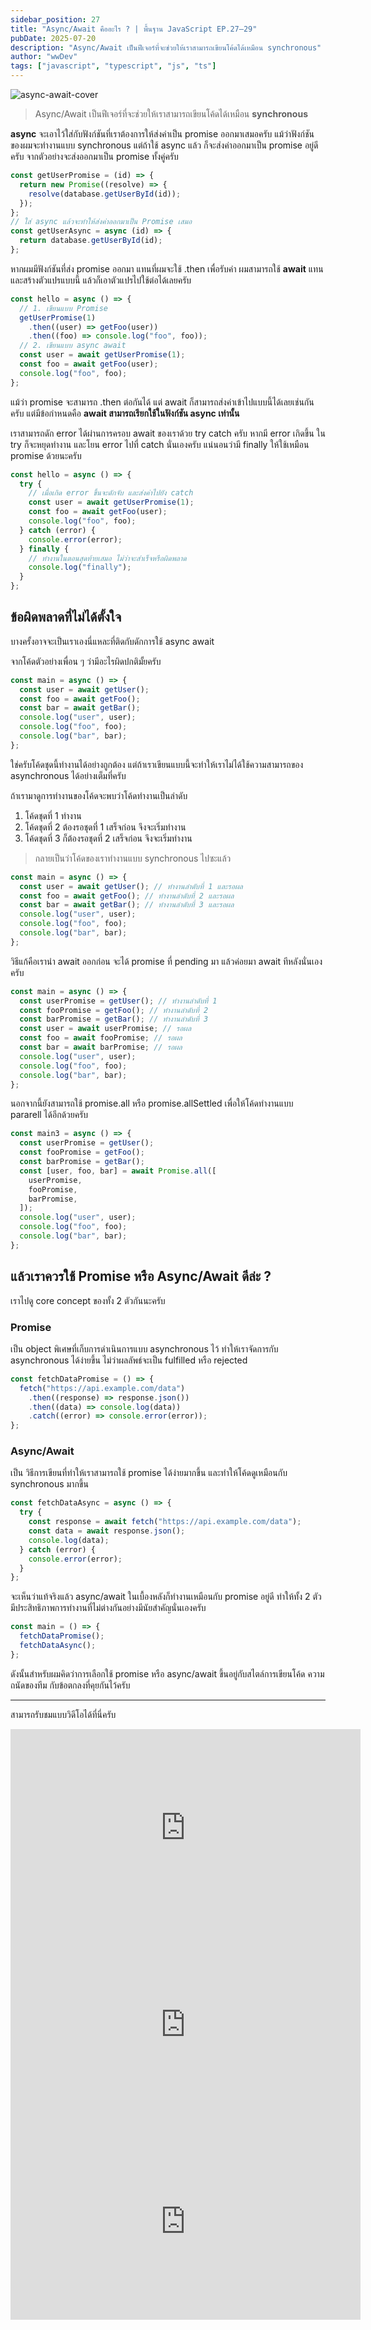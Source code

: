 ```yaml
---
sidebar_position: 27
title: "Async/Await คืออะไร ? | พื้นฐาน JavaScript EP.27–29"
pubDate: 2025-07-20
description: "Async/Await เป็นฟีเจอร์ที่จะช่วยให้เราสามารถเขียนโค้ดได้เหมือน synchronous"
author: "wwDev"
tags: ["javascript", "typescript", "js", "ts"]
---
```


![async-await-cover](/images/blog/javascript/27/1.webp)

> Async/Await เป็นฟีเจอร์ที่จะช่วยให้เราสามารถเขียนโค้ดได้เหมือน **synchronous**

**async** จะเอาไว้ใส่กับฟังก์ชันที่เราต้องการให้ส่งค่าเป็น promise ออกมาเสมอครับ แม้ว่าฟังก์ชันของผมจะทำงานแบบ synchronous แต่ถ้าใช้ async แล้ว ก็จะส่งค่าออกมาเป็น promise อยู่ดีครับ จากตัวอย่างจะส่งออกมาเป็น promise ทั้งคู่ครับ

```ts
const getUserPromise = (id) => {
  return new Promise((resolve) => {
    resolve(database.getUserById(id));
  });
};
// ใส่ async แล้วจะทำให้ส่งค่าออกมาเป็น Promise เสมอ
const getUserAsync = async (id) => {
  return database.getUserById(id);
};
```

หากผมมีฟังก์ชันที่ส่ง promise ออกมา แทนที่ผมจะใช้ .then เพื่อรับค่า ผมสามารถใช้ **await** แทน และสร้างตัวแปรแบบนี้ แล้วก็เอาตัวแปรไปใช้ต่อได้เลยครับ

```ts
const hello = async () => {
  // 1. เขียนแบบ Promise
  getUserPromise(1)
    .then((user) => getFoo(user))
    .then((foo) => console.log("foo", foo));
  // 2. เขียนแบบ async await
  const user = await getUserPromise(1);
  const foo = await getFoo(user);
  console.log("foo", foo);
};
```

แม้ว่า promise จะสามารถ .then ต่อกันได้ แต่ await ก็สามารถส่งค่าเข้าไปแบบนี้ได้เลยเช่นกันครับ แต่มีข้อกำหนดคือ **await สามารถเรียกใช้ในฟังก์ชัน async เท่านั้น**

เราสามารถดัก error ได้ผ่านการครอบ await ของเราด้วย try catch ครับ หากมี error เกิดขึ้น ใน try ก็จะหยุดทำงาน และโยน error ไปที่ catch นั่นเองครับ แน่นอนว่ามี finally ให้ใช้เหมือน promise ด้วยนะครับ

```ts
const hello = async () => {
  try {
    // เมื่อเกิด error ขึ้นจะดักจับ และส่งค่าไปยัง catch
    const user = await getUserPromise(1);
    const foo = await getFoo(user);
    console.log("foo", foo);
  } catch (error) {
    console.error(error);
  } finally {
    // ทำงานในตอนสุดท้ายเสมอ ไม่ว่าจะสำเร็จหรือผิดพลาด
    console.log("finally");
  }
};
```

## **ข้อผิดพลาดที่ไม่ได้ตั้งใจ**

บางครั้งอาจจะเป็นเราเองนี่แหละที่ติดกับดักการใช้ async await

จากโค้ดตัวอย่างเพื่อน ๆ ว่ามีอะไรผิดปกติมั้ยครับ

```ts
const main = async () => {
  const user = await getUser();
  const foo = await getFoo();
  const bar = await getBar();
  console.log("user", user);
  console.log("foo", foo);
  console.log("bar", bar);
};
```

ใช่ครับโค้ดชุดนี้ทำงานได้อย่างถูกต้อง แต่ถ้าเราเขียนแบบนี้จะทำให้เราไม่ได้ใช้ความสามารถของ asynchronous ได้อย่างเต็มที่ครับ

ถ้าเรามาดูการทำงานของโค้ดจะพบว่าโค้ดทำงานเป็นลำดับ

1. โค้ดชุดที่ 1 ทำงาน
2. โค้ดชุดที่ 2 ต้องรอชุดที่ 1 เสร็จก่อน จึงจะเริ่มทำงาน
3. โค้ดชุดที่ 3 ก็ต้องรอชุดที่ 2 เสร็จก่อน จึงจะเริ่มทำงาน

> กลายเป็นว่าโค้ดของเราทำงานแบบ synchronous ไปซะแล้ว

```ts
const main = async () => {
  const user = await getUser(); // ทำงานลำดับที่ 1 และรอผล
  const foo = await getFoo(); // ทำงานลำดับที่ 2 และรอผล
  const bar = await getBar(); // ทำงานลำดับที่ 3 และรอผล
  console.log("user", user);
  console.log("foo", foo);
  console.log("bar", bar);
};
```

วิธีแก้คือเรานำ await ออกก่อน จะได้ promise ที่ pending มา แล้วค่อยมา await ทีหลังนั่นเองครับ

```ts
const main = async () => {
  const userPromise = getUser(); // ทำงานลำดับที่ 1
  const fooPromise = getFoo(); // ทำงานลำดับที่ 2
  const barPromise = getBar(); // ทำงานลำดับที่ 3
  const user = await userPromise; // รอผล
  const foo = await fooPromise; // รอผล
  const bar = await barPromise; // รอผล
  console.log("user", user);
  console.log("foo", foo);
  console.log("bar", bar);
};
```

นอกจากนี้ยังสามารถใช้ promise.all หรือ promise.allSettled เพื่อให้โค้ดทำงานแบบ pararell ได้อีกด้วยครับ

```ts
const main3 = async () => {
  const userPromise = getUser();
  const fooPromise = getFoo();
  const barPromise = getBar();
  const [user, foo, bar] = await Promise.all([
    userPromise,
    fooPromise,
    barPromise,
  ]);
  console.log("user", user);
  console.log("foo", foo);
  console.log("bar", bar);
};
```

## **แล้วเราควรใช้ Promise หรือ Async/Await ดีล่ะ ?**

เราไปดู core concept ของทั้ง 2 ตัวกันนะครับ

### Promise

เป็น object พิเศษที่เก็บการดำเนินการแบบ asynchronous ไว้ ทำให้เราจัดการกับ asynchronous ได้ง่ายขึ้น ไม่ว่าผลลัพธ์จะเป็น fulfilled หรือ rejected

```ts
const fetchDataPromise = () => {
  fetch("https://api.example.com/data")
    .then((response) => response.json())
    .then((data) => console.log(data))
    .catch((error) => console.error(error));
};
```

### Async/Await

เป็น วิธีการเขียนที่ทำให้เราสามารถใช้ promise ได้ง่ายมากขึ้น และทำให้โค้ดดูเหมือนกับ synchronous มากขึ้น

```ts
const fetchDataAsync = async () => {
  try {
    const response = await fetch("https://api.example.com/data");
    const data = await response.json();
    console.log(data);
  } catch (error) {
    console.error(error);
  }
};
```

จะเห็นว่าแท้จริงแล้ว async/await ในเบื้องหลังก็ทำงานเหมือนกับ promise อยู่ดี ทำให้ทั้ง 2 ตัวมีประสิทธิภาพการทำงานที่ไม่ต่างกันอย่างมีนัยสำคัญนั่นเองครับ

```ts
const main = () => {
  fetchDataPromise();
  fetchDataAsync();
};
```

ดังนั้นสำหรับผมคิดว่าการเลือกใช้ promise หรือ async/await ขึ้นอยู่กับสไตล์การเขียนโค้ด ความถนัดของทีม กับข้อตกลงที่คุยกันไว้ครับ

---

สามารถรับชมแบบวิดีโอได้ที่นี่ครับ

<iframe width="560" height="315" src="https://www.youtube.com/embed/lvZXg1tLBrM?si=_y3T0qkZARBpUEKY" title="YouTube video player" frameborder="0" allow="accelerometer; autoplay; clipboard-write; encrypted-media; gyroscope; picture-in-picture; web-share" referrerpolicy="strict-origin-when-cross-origin" allowfullscreen></iframe>
<iframe width="560" height="315" src="https://www.youtube.com/embed/cQnfKsDhpNA?si=AmWNjAprmUJOtABe" title="YouTube video player" frameborder="0" allow="accelerometer; autoplay; clipboard-write; encrypted-media; gyroscope; picture-in-picture; web-share" referrerpolicy="strict-origin-when-cross-origin" allowfullscreen></iframe>
<iframe width="560" height="315" src="https://www.youtube.com/embed/fJQnpOe8vAk?si=t8z7AuaLOYzZ7SCH" title="YouTube video player" frameborder="0" allow="accelerometer; autoplay; clipboard-write; encrypted-media; gyroscope; picture-in-picture; web-share" referrerpolicy="strict-origin-when-cross-origin" allowfullscreen></iframe>
